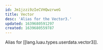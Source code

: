 ```yaml
---
id: Jm1jzzi9zIeCVHQwzrweG
title: Vector
desc: 'Alias for the Vector3.'
updated: 1639680591297
created: 1639680559787
---
```


Alias for [[lang.luau.types.userdata.vector3]].